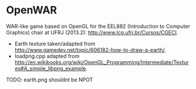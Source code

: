 OpenWAR
=======

WAR-like game based on OpenGL for the EEL882 (Introduction to Computer
Graphics) chair at UFRJ (2013.2): http://www.lcg.ufrj.br/Cursos/CGECI.

* Earth texture taken/adapted from
http://www.gamedev.net/topic/606182-how-to-draw-a-earth/.
* loadpng.cpp adapted from
http://en.wikibooks.org/wiki/OpenGL_Programming/Intermediate/Textures#A_simple_libpng_example.

TODO: earth.png shouldnt be NPOT
